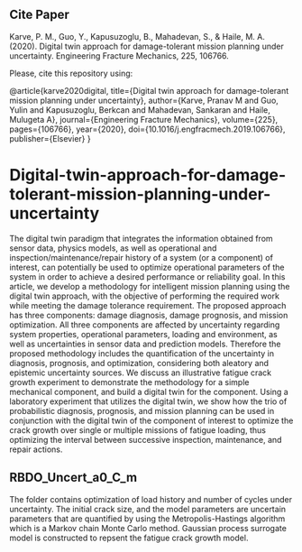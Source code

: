 ## Cite Paper
Karve, P. M., Guo, Y., Kapusuzoglu, B., Mahadevan, S., & Haile, M. A. (2020). Digital twin approach for damage-tolerant mission planning under uncertainty. Engineering Fracture Mechanics, 225, 106766.

Please, cite this repository using: 

@article{karve2020digital,
  title={Digital twin approach for damage-tolerant mission planning under uncertainty},
  author={Karve, Pranav M and Guo, Yulin and Kapusuzoglu, Berkcan and Mahadevan, Sankaran and Haile, Mulugeta A},
  journal={Engineering Fracture Mechanics},
  volume={225},
  pages={106766},
  year={2020},
  doi={10.1016/j.engfracmech.2019.106766},
  publisher={Elsevier}
}
	
  
# Digital-twin-approach-for-damage-tolerant-mission-planning-under-uncertainty
The digital twin paradigm that integrates the information obtained from sensor data, physics models, as well as operational and inspection/maintenance/repair history of a system (or a component) of interest, can potentially be used to optimize operational parameters of the system in order to achieve a desired performance or reliability goal. In this article, we develop a methodology for intelligent mission planning using the digital twin approach, with the objective of performing the required work while meeting the damage tolerance requirement. The proposed approach has three components: damage diagnosis, damage prognosis, and mission optimization. All three components are affected by uncertainty regarding system properties, operational parameters, loading and environment, as well as uncertainties in sensor data and prediction models. Therefore the proposed methodology includes the quantification of the uncertainty in diagnosis, prognosis, and optimization, considering both aleatory and epistemic uncertainty sources. We discuss an illustrative fatigue crack growth experiment to demonstrate the methodology for a simple mechanical component, and build a digital twin for the component. Using a laboratory experiment that utilizes the digital twin, we show how the trio of probabilistic diagnosis, prognosis, and mission planning can be used in conjunction with the digital twin of the component of interest to optimize the crack growth over single or multiple missions of fatigue loading, thus optimizing the interval between successive inspection, maintenance, and repair actions.

## RBDO_Uncert_a0_C_m
The folder contains optimization of load history and number of cycles under uncertainty.
The initial crack size, and the model parameters are uncertain parameters that are quantified by using the Metropolis-Hastings algorithm which is a Markov chain Monte Carlo method.
Gaussian process surrogate model is constructed to repsent the fatigue crack growth model.
